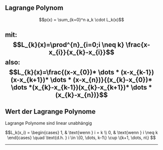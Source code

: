 ## Lagrange Polynom 
$$p(x) = \sum_{k=0}^n a_k \cdot L_k(x)$$

mit: 
$$L_{k}(x)=\prod^{n}_{i=0;i \neq k} \frac{x-x_{i}}{x_{k}-x_{i}}$$
also:
$$L_{k}(x)=\frac{(x-x_{0})* \dots * (x-x_{k-1})(x-x_{k+1})* \dots * (x-x_{n})}{(x_{k}-x_{0})* \dots *(x_{k}-x_{k-1})(x_{k}-x_{k+1})* \dots *(x_{k}-x_{n})}$$
---
## Wert der Lagrange Polynome 
Lagrange Polynome sind linear unabhängig

$$L_k(x_i) =
\begin{cases}
1, & \text{wenn } i = k \\
0, & \text{wenn } i \neq k
\end{cases}
\quad \text{d.h. } i \in \{0, \dots, k-1\} \cup \{k+1, \dots, n\}
$$

---

